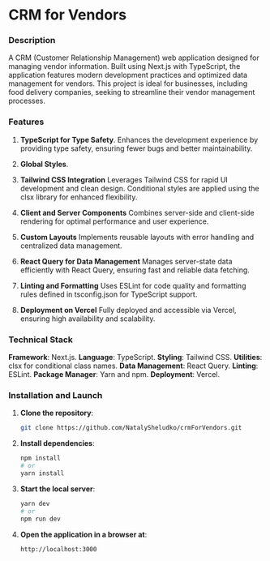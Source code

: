 # CRM for Vendors

### Description

A CRM (Customer Relationship Management) web application designed for managing vendor information. Built using Next.js with TypeScript, the application features modern development practices and optimized data management for vendors. This project is ideal for businesses, including food delivery companies, seeking to streamline their vendor management processes.

### Features

1. **TypeScript for Type Safety**.
Enhances the development experience by providing type safety, ensuring fewer bugs and better maintainability.

2. **Global Styles**.

3. **Tailwind CSS Integration**
Leverages Tailwind CSS for rapid UI development and clean design. Conditional styles are applied using the clsx library for enhanced flexibility.

4. **Client and Server Components**
Combines server-side and client-side rendering for optimal performance and user experience.

5. **Custom Layouts**
Implements reusable layouts with error handling and centralized data management.

6. **React Query for Data Management**
Manages server-state data efficiently with React Query, ensuring fast and reliable data fetching.

7. **Linting and Formatting**
Uses ESLint for code quality and formatting rules defined in tsconfig.json for TypeScript support.

8. **Deployment on Vercel**
Fully deployed and accessible via Vercel, ensuring high availability and scalability.

### Technical Stack

**Framework**: Next.js.
**Language**: TypeScript.
**Styling**: Tailwind CSS.
**Utilities**: clsx for conditional class names.
**Data Management**: React Query.
**Linting**: ESLint.
**Package Manager**: Yarn and npm.
**Deployment**: Vercel.

### Installation and Launch

1. **Clone the repository**:

   ```bash
   git clone https://github.com/NatalySheludko/crmForVendors.git

   ```

2. **Install dependencies**:

   ```bash
   npm install 
   # or  
   yarn install

   ```

3. **Start the local server**:

   ```bash
   yarn dev  
   # or  
   npm run dev  

   ```
   
4. **Open the application in a browser at**:
   ```bash
   http://localhost:3000
   ```




